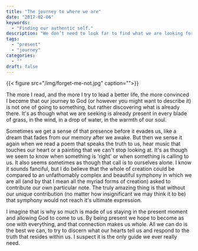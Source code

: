 ```yaml
---
title: "The journey to where we are"
date: "2017-02-06"
keywords:
  - "Finding our authentic self."
description: "We don’t need to look far to find what we are looking for."
tags:
  - "present"
  - "journey"
categories:
  - ""
draft: false
---
```


{{< figure src="/img/forget-me-not.jpg" caption="">}}

The more I read, and the more I try to lead a better life, the more convinced I become that our journey to God (or however you might want to describe it) is not one of going to something, but rather discovering what is already there. It's as though what we are seeking is already present in every blade of grass, in the wind, in a drop of water, in the warmth of our soul.

<!--more--> 

Sometimes we get a sense of that presence before it evades us, like a dream that fades from our memory after we awake. But then we sense it again when we read a poem that speaks the truth to us, hear music that touches our heart or a painting  that we can't stop looking at. It's as though we seem to know when something is 'right' or when something is calling to us. It also seems sometimes as though that call is to ourselves alone. I know it sounds fanciful, but I do believe that the whole of creation could be compared to an unfathomably complex and beautiful symphony in which we are all (and by that I mean all the myriad forms of creation) asked to contribute our own particular note. The truly amazing thing is that without our unique contribution (no matter how insignificant we may think it to be) that symphony would not reach it's ultimate expression.

I imagine that is why so much is made of us staying in the present moment and allowing God to come to us. By being present we hope to become as one with everything, and that connection makes us whole. All we can do is the best we can, to try to discern what our hearts tell us and respond to the truth that resides within us. I suspect it is the only guide we ever really need.

